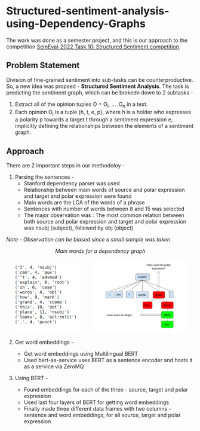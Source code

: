 # Structured-sentiment-analysis-using-Dependency-Graphs

The work was done as a semester project, and this is our approach to the competition [SemEval-2022 Task 10: Structured Sentiment competition](https://competitions.codalab.org/competitions/33556).

## Problem Statement 

Division of fine-grained sentiment into sub-tasks can be counterproductive. So, a new idea was propsed - **Structured Sentiment Analysis**. The task is predicting the sentiment graph, which can be brokedn down to 2 subtasks - 
1. Extract all of the opinion tuples O = O<sub>i</sub>, ... ,O<sub>n</sub>  in a text.
2. Each opinion O<sub>i</sub> is a tuple (h, t, e, p), where
h is a holder who expresses a polarity p towards a target t through a sentiment expression e, implicitly defining the relationships between the elements of a sentiment graph.

## Approach

There are 2 important steps in our methodoloy - 
1. Parsing the sentences - 
    - Stanford dependency parser was used 
    - Relationship between main words of source and polar expression and target and polar expression were found
    - Main words are the LCA of the words of a phrase
    - Sentences with number of words between 8 and 15 was selected
    - The major observation was : The most common relation between both source and polar expression and target and polar expression was nsubj (subject), followed by obj (object) 

_Note - Observation can be biased since a small sample was taken_
<p align="center">
  <i>Main words for a dependency graph</i>
</p>
<p align="center">
  <img  src="Images/depgraph1.png" width="35%">
&nbsp; &nbsp; &nbsp; &nbsp;
  <img src="Images/depgraph.png" width="50%">
</p>

2. Get word embeddings - 
    - Get word embeddings using Multilingual BERT 
    - Used bert-as-service uses BERT as a sentence encoder and hosts it as a service via ZeroMQ

3. Using BERT - 
    - Found embeddings for each of the three - source, target and polar expression
    - Used last four layers of BERT for getting word embeddings
    - Finally made three different data frames with two columns - sentence and word embeddings, for all source, target and polar expression




